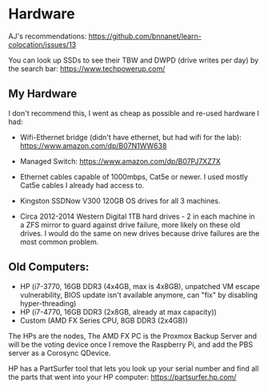 # Hardware

AJ's recommendations: https://github.com/bnnanet/learn-colocation/issues/13

You can look up SSDs to see their TBW and DWPD (drive writes per day) by the search bar: https://www.techpowerup.com/

## My Hardware

I don't recommend this, I went as cheap as possible and re-used hardware I had:

- Wifi-Ethernet bridge (didn't have ethernet, but had wifi for the lab): https://www.amazon.com/dp/B07N1WW638
- Managed Switch: https://www.amazon.com/dp/B07PJ7XZ7X

- Ethernet cables capable of 1000mbps, Cat5e or newer. I used mostly Cat5e cables I already had access to.

- Kingston SSDNow V300 120GB OS drives for all 3 machines.

- Circa 2012-2014 Western Digital 1TB hard drives - 2 in each machine in a ZFS mirror to guard against drive failure, more likely on these old drives. I would do the same on new drives because drive failures are the most common problem.

## Old Computers:

- HP (i7-3770, 16GB DDR3 (4x4GB, max is 4x8GB), unpatched VM escape vulnerability, BIOS update isn't available anymore, can "fix" by disabling hyper-threading)
- HP (i7-4770, 16GB DDR3 (2x8GB, already at max capacity))
- Custom (AMD FX Series CPU, 8GB DDR3 (2x4GB))

The HPs are the nodes, The AMD FX PC is the Proxmox Backup Server and will be the voting device once I remove the Raspberry Pi, and add the PBS server as a Corosync QDevice.

HP has a PartSurfer tool that lets you look up your serial number and find all the parts that went into your HP computer: https://partsurfer.hp.com/
